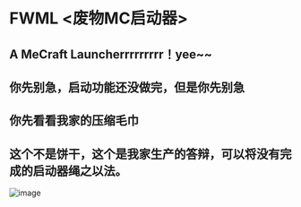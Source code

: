 # FWML <废物MC启动器>
## A MeCraft Launcherrrrrrrrr！yee~~
## 你先别急，启动功能还没做完，但是你先别急
## 你先看看我家的压缩毛巾
## 这个不是饼干，这个是我家生产的答辩，可以将没有完成的启动器绳之以法。
![image](https://user-images.githubusercontent.com/78293733/214568003-329e03dc-7b18-41d5-b3b1-dc184f0d2289.png)

